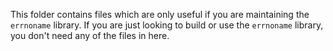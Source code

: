 This folder contains files which are only useful if you are maintaining
the `errnoname` library. If you are just looking to build or use the
`errnoname` library, you don't need any of the files in here.
